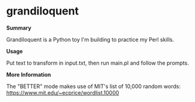 # grandiloquent

**Summary**

Grandiloquent is a Python toy I'm building to practice my Perl skills.

**Usage**

Put text to transform in input.txt, then run main.pl and follow the prompts.

**More Information**

The "BETTER" mode makes use of MIT's list of 10,000 random words: https://www.mit.edu/~ecprice/wordlist.10000
